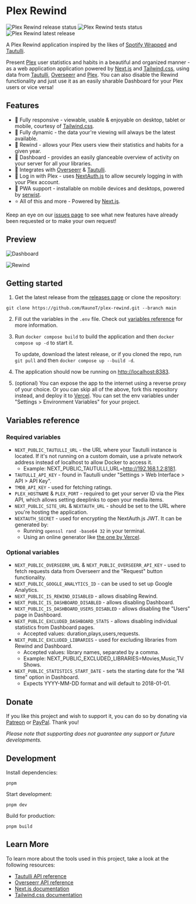 # Plex Rewind

<p>
  <img src="https://github.com/raunot/plex-rewind/workflows/Release/badge.svg" alt="Plex Rewind release status" />
  <img src="https://github.com/raunot/plex-rewind/workflows/Tests/badge.svg" alt="Plex Rewind tests status">
  <img src="https://img.shields.io/github/v/release/raunot/plex-rewind" alt="Plex Rewind latest release">
</p>

A Plex Rewind application inspired by the likes of [Spotify Wrapped](https://www.spotify.com/us/wrapped) and [Tautulli](https://tautulli.com).

Present [Plex](https://plex.tv) user statistics and habits in a beautiful and organized manner - as a web application application powered by [Next.js](https://nextjs.org) and [Tailwind.css](https://tailwindcss.com), using data from [Tautulli](https://tautulli.com), [Overseerr](https://overseerr.dev) and [Plex](https://plex.tv). You can also disable the Rewind functionality and just use it as an easily sharable Dashboard for your Plex users or vice versa!

## Features

- 📱 Fully responsive - viewable, usable & enjoyable on desktop, tablet or mobile, courtesy of [Tailwind.css](https://tailwindcss.com).
- 🔄 Fully dynamic - the data your're viewing will always be the latest available.
- 📆 Rewind - allows your Plex users view their statistics and habits for a given year.
- 👀 Dashboard - provides an easily glanceable overview of activity on your server for all your libraries.
- 🔗 Integrates with [Overseerr](https://overseerr.dev) & [Tautulli](https://tautulli.com).
- 🔐 Log in with Plex - uses [NextAuth.js](https://next-auth.js.org) to allow securely logging in with your Plex account.
- 🚀 PWA support - installable on mobile devices and desktops, powered by [serwist](https://github.com/serwist/serwist).
- ⭐ All of this and more - Powered by [Next.js](https://nextjs.org).

Keep an eye on our [issues page](https://github.com/RaunoT/plex-rewind/issues) to see what new features have already been requested or to make your own request!

## Preview

![Dashboard](https://i.imgur.com/TRYwNYO.png 'Dashboard')

![Rewind](https://i.imgur.com/JiljJ9I.png 'Rewind')

## Getting started

1. Get the latest release from the [releases page](https://github.com/RaunoT/plex-rewind/releases) or clone the repository:

```
git clone https://github.com/RaunoT/plex-rewind.git --branch main
```

2. Fill out the variables in the `.env` file. Check out [variables reference](#variables-reference) for more information.

3. Run `docker compose build` to build the application and then `docker compose up -d` to start it.

   To update, download the latest release, or if you cloned the repo, run `git pull` and then `docker compose up --build -d`.

4. The application should now be running on [http://localhost:8383](http://localhost:8383).

5. (optional) You can expose the app to the internet using a reverse proxy of your choice. Or you can skip all of the above, fork this repository instead, and deploy it to [Vercel](https://vercel.com). You can set the env variables under "Settings > Environment Variables" for your project.

## Variables reference

### Required variables

- `NEXT_PUBLIC_TAUTULLI_URL` - the URL where your Tautulli instance is located. If it's not running on a custom domain, use a private network address instead of localhost to allow Docker to access it.
  - Example: NEXT_PUBLIC_TAUTULLI_URL=http://192.168.1.2:8181.
- `TAUTULLI_API_KEY` - found in Tautulli under "Settings > Web Interface > API > API Key".
- `TMDB_API_KEY` - used for fetching ratings.
- `PLEX_HOSTNAME` & `PLEX_PORT` - required to get your server ID via the Plex API, which allows setting deeplinks to open your media items.
- `NEXT_PUBLIC_SITE_URL` & `NEXTAUTH_URL` - should be set to the URL where you're hosting the application.
- `NEXTAUTH_SECRET` - used for encrypting the NextAuth.js JWT. It can be generated by:
  - Running `openssl rand -base64 32` in your terminal.
  - Using an online generator like [the one by Vercel](https://generate-secret.vercel.app/32).

### Optional variables

- `NEXT_PUBLIC_OVERSEERR_URL` & `NEXT_PUBLIC_OVERSEERR_API_KEY` - used to fetch requests data from Overseerr and the "Request" button functionality.
- `NEXT_PUBLIC_GOOGLE_ANALYTICS_ID` - can be used to set up Google Analytics.
- `NEXT_PUBLIC_IS_REWIND_DISABLED` - allows disabling Rewind.
- `NEXT_PUBLIC_IS_DASHBOARD_DISABLED` - allows disabling Dashboard.
- `NEXT_PUBLIC_IS_DASHBOARD_USERS_DISABLED` - allows disabling the "Users" page in Dashboard.
- `NEXT_PUBLIC_EXCLUDED_DASHBOARD_STATS` - allows disabling individual statistics from Dashboard pages.
  - Accepted values: duration,plays,users,requests.
- `NEXT_PUBLIC_EXCLUDED_LIBRARIES` - used for excluding libraries from Rewind and Dashboard.
  - Accepted values: library names, separated by a comma.
  - Example: NEXT_PUBLIC_EXCLUDED_LIBRARIES=Movies,Music,TV Shows.
- `NEXT_PUBLIC_STATISTICS_START_DATE` - sets the starting date for the "All time" option in Dashboard.
  - Expects YYYY-MM-DD format and will default to 2018-01-01.

## Donate

If you like this project and wish to support it, you can do so by donating via [Patreon](https://www.patreon.com/PlexRewind) or [PayPal](https://paypal.me/raunot). Thank you!

_Please note that supporting does not guarantee any support or future developments._

## Development

Install dependencies:

```
pnpm
```

Start development:

```
pnpm dev
```

Build for production:

```
pnpm build
```

## Learn More

To learn more about the tools used in this project, take a look at the following resources:

- [Tautulli API reference](https://github.com/Tautulli/Tautulli/wiki/Tautulli-API-Reference)
- [Overseerr API reference](https://api-docs.overseerr.dev)
- [Next.js documentation](https://nextjs.org/docs)
- [Tailwind.css documentation](https://tailwindcss.com/docs)
